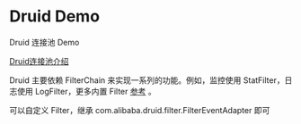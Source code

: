 # Druid Demo
Druid 连接池 Demo

[Druid连接池介绍](https://github.com/alibaba/druid/wiki/Druid%E8%BF%9E%E6%8E%A5%E6%B1%A0%E4%BB%8B%E7%BB%8D)

Druid 主要依赖 FilterChain 来实现一系列的功能。例如，监控使用 StatFilter，日志使用 LogFilter，更多内置 Filter [参考](https://github.com/alibaba/druid/wiki/%E5%86%85%E7%BD%AEFilter%E7%9A%84%E5%88%AB%E5%90%8D) 。

可以自定义 Filter，继承 com.alibaba.druid.filter.FilterEventAdapter 即可
